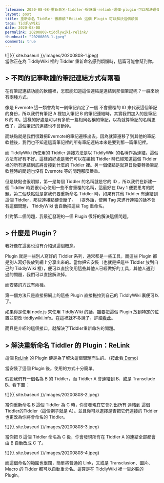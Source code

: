 ```yaml
---
filename: 2020-08-08-重新命名-tiddler-很麻煩-relink-這個-plugin-可以解決這個煩惱.md
layout: post
title: 重新命名 Tiddler 很麻煩？ReLink 這個 Plugin 可以解決這個煩惱
tags: TiddlyWiki
date: 2020-08-08
permalink: 20200808-tiddlywiki-relink/
thumbnail: "20200808-1.jpeg"
comments: true
---
```


![]({{ site.baseurl }}/images/20200808-1.jpeg)  
當你正在為 TiddlyWiki 裡的 Tiddler 重新命名感到煩惱時，這篇可能會幫到你。

## > 不同的記事軟體的筆記連結方式有兩種

在有筆記連結功能的軟體裡，怎麼能知道這個連結是連結到那個筆記呢？一般來說有兩種方式。

像是 Evernote 這一類會為每一則筆記內定了一個 不會重覆的 ID 來代表這個筆記的身份，所以我們有筆記 A 裡加入筆記 B 的筆記連結時，其實我們加入的是筆記 B 的   ID。這樣的好處是可以有多於一篇相同名稱的筆記，以為就算筆記的名稱更改了，這個筆記的連結也不會斷掉。

而缺點就是我們很難把Evernote的筆記遷移出去。因為就算遷移了到其他的筆記軟體後，我們也不知道這篇筆記裡的所有筆記連結本來是要到那一篇筆記裡。

而 TiddlyWiki 所使用的 Tiddler 連接方法是以 TiddlyWiki 的名稱作為連結。這個方法有好有不好。這樣的好處是我們可以在編輯 Tiddler 時已經知道這個 Tiddler 裡的所有連結到底將會接到什麼的 Tiddler 裡。另一個優點是就算日後要轉換筆記軟體時的問題也沒有 Evernote 等的問題那麼嚴重。

但是缺點也很明顯，第一是每個 Tiddler 的名稱就是它的 ID ，所以我們在新建一個 Tiddler 時要很小心使用一些不會重覆的名稱，這最好在 Day 1 便要思考的問題。第二個缺點就是當我們要重新命名 Tiddler 時，如果有其他 Tiddler 有連結到這個 Tiddler，那些連接點便會斷了。 （提外話，使用 Tag 來進行連結的話不會有這個問題， TiddlyWiki 會自動把這些 Tag 重命名。

針對第二個問題，我最近發現的一個 Plugin 很好的解決這個問題。

## > 什麼是 Plugin？

我好像在這裏也沒有介紹過這個概念。

Plugin 就是一些別人寫好的 Tiddler 系列，通常都是一些工具，而這些 Plugin 都是別人寫好後放到網上分享出來的。當你把它安裝（也就是把這些 Tiddler 放到自己的 TiddlyWiki 裡），便可以直接使用這些其他人已經做好的工具，其他人遇到過的問題，我們可以直接解決掉。

而安裝的方式有兩種。

第一個方法只是直接把網上的這些 Plugin 直接拖拉到自己的 TiddlyWiki 裏便可以了。

如果你是使用 node.js 來使用 TiddlyWiki 的話，雖要把這個 Plugin 放到特定的位置並更改 tiddlywiki.info。在這裡就不多說了。詳細[看此](https://tiddlywiki.com/#Installing%20a%20plugin%20from%20the%20plugin%20library)。

而且是介紹的這個接口，就解決了Tiddler重新命名的問題。

## > 解決重新命名 Tiddler 的 Plugin：ReLink

這個 [ReLink](https://github.com/flibbles/tw5-relink) 的 Plugin 便是為了解決這個問題而生的。（[按此看 Demo](https://flibbles.github.io/tw5-relink/)）

當安裝了這個 Plugin 後。使用的方式十分簡單。

假設我們有一個名為 B 的 Tiddler，而 Tiddler A 會連結到 B、或是 Transclude B。看下圖：

![]({{ site.baseurl }}/images/20200808-2.jpeg)

當你重新命名 B 這個 Tiddler 為 C 時，你會發現在它會列出所有 連結到 這個Tiddler的Tiddler（這個例子就是 A）。並且你可以選擇是否把它們連接的 Tiddler 也更改為你將會命名的 Tiddler。

![]({{ site.baseurl }}/images/20200808-3.jpeg)

當你把 B 這個 Tiddler 命名為 C 後，你會發現所有在 Tiddler A 的連結全部都會由 B 自動改成 C 了。

![]({{ site.baseurl }}/images/20200808-4.jpeg)

而這個命名的範圍也很闊，簡單將普通的 Link，又或是 Transclusion、圖片、Macro 的 Tidder 都可以自動重命名。這算是在 TiddlyWiki 裡一個必裝的 Plugin。
